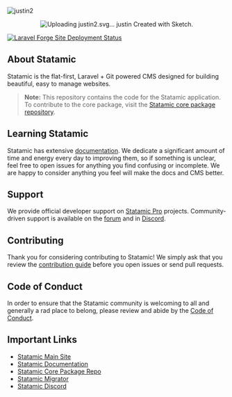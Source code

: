 ![justin2](https://github.com/mijustin/justin4/assets/1250335/4498edbd-9e3c-4f67-adfe-af1b5de9f11f)<p align="center">
![Uploading justin2.svg…<?xml version="1.0" encoding="UTF-8"?>
<svg width="1234px" height="397px" viewBox="0 0 1234 397" version="1.1" xmlns="http://www.w3.org/2000/svg" xmlns:xlink="http://www.w3.org/1999/xlink">
    <!-- Generator: Sketch 62 (91390) - https://sketch.com -->
    <title>justin</title>
    <desc>Created with Sketch.</desc>
    <g id="Page-1" stroke="none" stroke-width="1" fill="none" fill-rule="evenodd">
        <g id="justin" fill="#F2F2F2" fill-rule="nonzero">
            <path d="M83.754703,6.377741 L116.684391,6.377741 L116.801578,124.619928 C116.723453,132.744969 115.180499,140.147239 112.172672,146.82696 C109.164844,153.506681 105.043792,159.268342 99.809391,164.112116 C94.574989,168.95589 88.422707,172.705853 81.352359,175.362116 C74.282011,178.018379 66.684431,179.346491 58.559391,179.346491 C49.965598,179.346491 42.153176,178.252752 35.121891,176.065241 C28.0906054,173.87773 22.0555095,170.616044 17.0164218,166.280085 C11.9773341,161.944126 8.0515922,156.494961 5.2390781,149.932428 C2.426564,143.369896 0.981266,135.67466 0.9031406,126.846491 L33.9500156,126.846491 C34.028141,135.987162 36.059371,142.608189 40.043766,146.709772 C44.028161,150.811355 50.199974,152.862116 58.559391,152.862116 C62.309409,152.862116 65.746875,152.139467 68.871891,150.694147 C71.996906,149.248827 74.65313,147.276191 76.840641,144.776178 C79.028152,142.276166 80.727353,139.287915 81.938297,135.811335 C83.14924,132.334755 83.754703,128.604323 83.754703,124.619928 L83.754703,6.377741 Z M229.301578,159.190241 C225.004682,165.518398 219.828952,170.479285 213.774234,174.073053 C207.719517,177.666821 201.098489,179.463678 193.910953,179.463678 C187.34842,179.463678 181.332855,178.448064 175.864078,176.416803 C170.395301,174.385543 165.707848,171.162919 161.801578,166.748835 C157.895309,162.33475 154.867995,156.709806 152.719547,149.873835 C150.571099,143.037863 149.496891,134.815289 149.496891,125.205866 L149.496891,50.205866 L182.075016,50.205866 L182.075016,125.440241 C182.075016,130.596517 182.446106,134.932411 183.188297,138.448053 C183.930488,141.963696 185.121882,144.795699 186.762516,146.944147 C188.403149,149.092595 190.551565,150.635549 193.207828,151.573053 C195.864091,152.510558 199.106246,152.979303 202.934391,152.979303 C209.418798,152.979303 214.692183,151.748847 218.754703,149.287897 C222.817223,146.826947 225.90313,143.448075 228.012516,139.151178 L228.012516,50.205866 L260.707828,50.205866 L260.707828,177.002741 L231.176578,177.002741 L229.301578,159.190241 Z M374.262516,142.198053 C374.262516,140.244919 373.813301,138.526186 372.914859,137.041803 C372.016417,135.557421 370.414871,134.170716 368.110172,132.881647 C365.805473,131.592578 362.739097,130.401184 358.910953,129.307428 C355.082809,128.213673 350.239107,127.119934 344.379703,126.026178 C336.957791,124.541796 330.180515,122.686346 324.047672,120.459772 C317.914829,118.233199 312.660975,115.537913 308.285953,112.373835 C303.910931,109.209756 300.492997,105.557449 298.032047,101.416803 C295.571097,97.276158 294.340641,92.51058 294.340641,87.119928 C294.340641,81.885527 295.590628,76.885577 298.090641,72.119928 C300.590653,67.35428 304.184367,63.174634 308.871891,59.580866 C313.559414,55.987098 319.262482,53.135564 325.981266,51.026178 C332.700049,48.916793 340.278098,47.862116 348.715641,47.862116 C357.54381,47.862116 365.473418,48.897262 372.504703,50.967585 C379.535988,53.037908 385.49296,55.889442 390.375797,59.522272 C395.258634,63.155103 398.989065,67.471466 401.567203,72.471491 C404.145341,77.471516 405.434391,82.901149 405.434391,88.760553 L372.856266,88.760553 C372.856266,83.838654 370.864098,79.717601 366.879703,76.397272 C362.895308,73.076943 356.840681,71.416803 348.715641,71.416803 C341.137478,71.416803 335.414879,72.783977 331.547672,75.518366 C327.680465,78.252755 325.746891,81.612096 325.746891,85.596491 C325.746891,87.4715 326.137512,89.209764 326.918766,90.811335 C327.700019,92.412905 329.086724,93.858203 331.078922,95.147272 C333.071119,96.436341 335.785936,97.608204 339.223453,98.662897 C342.66097,99.71759 347.035927,100.63555 352.348453,101.416803 C360.004741,102.66681 367.114045,104.268356 373.676578,106.221491 C380.239111,108.174626 385.903117,110.694132 390.668766,113.780085 C395.434414,116.866038 399.164846,120.616 401.860172,125.030085 C404.555498,129.444169 405.903141,134.698023 405.903141,140.791803 C405.903141,146.416832 404.555498,151.592561 401.860172,156.319147 C399.164846,161.045733 395.336759,165.127724 390.375797,168.565241 C385.414835,172.002758 379.418801,174.678513 372.387516,176.592585 C365.35623,178.506657 357.504746,179.463678 348.832828,179.463678 C339.30153,179.463678 330.883646,178.213691 323.578922,175.713678 C316.274198,173.213666 310.160978,169.95198 305.239078,165.928522 C300.317178,161.905065 296.586747,157.334798 294.047672,152.217585 C291.508597,147.100372 290.239078,141.963704 290.239078,136.807428 L321.293766,136.807428 C321.528142,140.244946 322.465632,143.194135 324.106266,145.655085 C325.746899,148.116034 327.856253,150.108202 330.434391,151.631647 C333.012528,153.155092 335.961718,154.268362 339.282047,154.971491 C342.602376,155.674619 346.020311,156.026178 349.535953,156.026178 C357.582868,156.026178 363.715619,154.737129 367.934391,152.158991 C372.153162,149.580853 374.262516,146.260574 374.262516,142.198053 Z M496.254703,19.151178 L496.254703,50.205866 L543.598453,50.205866 L543.598453,74.229303 L496.254703,74.229303 L496.254703,128.721491 C496.254703,133.330889 496.782042,137.178507 497.836734,140.26446 C498.891427,143.350413 500.395318,145.811326 502.348453,147.647272 C504.301588,149.483219 506.664845,150.7918 509.438297,151.573053 C512.211748,152.354307 515.317186,152.744928 518.754703,152.744928 C521.254716,152.744928 523.813284,152.627742 526.430484,152.393366 C529.047685,152.15899 531.54766,151.866024 533.930484,151.51446 C536.313309,151.162895 538.539849,150.791805 540.610172,150.401178 C542.680495,150.010551 544.457821,149.61993 545.942203,149.229303 L549.106266,171.612116 C546.840629,172.940248 544.184406,174.09258 541.137516,175.069147 C538.090625,176.045715 534.84847,176.846488 531.410953,177.471491 C527.973436,178.096494 524.399253,178.58477 520.688297,178.936335 C516.977341,179.287899 513.325034,179.463678 509.731266,179.463678 C502.778106,179.463678 496.469575,178.545719 490.805484,176.709772 C485.141394,174.873826 480.297692,172.022292 476.274234,168.155085 C472.250777,164.287878 469.145339,159.366052 466.957828,153.38946 C464.770317,147.412867 463.676578,140.24497 463.676578,131.885553 L463.676578,74.229303 L434.731266,74.229303 L434.731266,50.205866 L463.676578,50.205866 L463.676578,19.151178 L496.254703,19.151178 Z M589.184391,50.205866 L658.207828,50.205866 L658.207828,150.518366 L692.543766,150.518366 L692.543766,177.002741 L589.184391,177.002741 L589.184391,150.518366 L625.278141,150.518366 L625.278141,76.807428 L589.184391,76.807428 L589.184391,50.205866 Z M622.934391,17.744928 C622.934391,15.244916 623.383605,12.92072 624.282047,10.772272 C625.180489,8.623824 626.450007,6.787905 628.090641,5.26446 C629.731274,3.741015 631.70391,2.54962 634.008609,1.690241 C636.313308,0.830862 638.871877,0.401178 641.684391,0.401178 C647.465669,0.401178 652.055467,2.022256 655.453922,5.26446 C658.852376,8.506663 660.551578,12.666778 660.551578,17.744928 C660.551578,22.823079 658.852376,26.983193 655.453922,30.225397 C652.055467,33.467601 647.465669,35.088678 641.684391,35.088678 C638.871877,35.088678 636.313308,34.658995 634.008609,33.799616 C631.70391,32.940237 629.731274,31.748842 628.090641,30.225397 C626.450007,28.701952 625.180489,26.866033 624.282047,24.717585 C623.383605,22.569136 622.934391,20.244941 622.934391,17.744928 Z M754.067203,50.205866 L756.059391,67.783991 C760.590663,61.455834 766.098421,56.55354 772.582828,53.07696 C779.067236,49.60038 786.254664,47.862116 794.145328,47.862116 C800.55161,47.862116 806.410927,48.799607 811.723453,50.674616 C817.03598,52.549625 821.625778,55.537877 825.492984,59.63946 C829.360191,63.741043 832.367974,69.014427 834.516422,75.459772 C836.66487,81.905117 837.739078,89.73707 837.739078,98.955866 L837.739078,177.002741 L805.160953,177.002741 L805.160953,99.424616 C805.160953,94.424591 804.594553,90.303538 803.461734,87.061335 C802.328916,83.819131 800.707839,81.260563 798.598453,79.385553 C796.489068,77.510544 793.95003,76.201963 790.981266,75.459772 C788.012501,74.717581 784.653159,74.346491 780.903141,74.346491 C775.356238,74.346491 770.629723,75.459761 766.723453,77.686335 C762.817184,79.912908 759.653153,82.979284 757.231266,86.885553 L757.231266,177.002741 L724.535953,177.002741 L724.535953,50.205866 L754.067203,50.205866 Z M335.754703,223.377741 L368.684391,223.377741 L368.801578,341.619928 C368.723453,349.744969 367.180499,357.147239 364.172672,363.82696 C361.164844,370.506681 357.043792,376.268342 351.809391,381.112116 C346.574989,385.95589 340.422707,389.705853 333.352359,392.362116 C326.282011,395.018379 318.684431,396.346491 310.559391,396.346491 C301.965598,396.346491 294.153176,395.252752 287.121891,393.065241 C280.090605,390.87773 274.05551,387.616044 269.016422,383.280085 C263.977334,378.944126 260.051592,373.494961 257.239078,366.932428 C254.426564,360.369896 252.981266,352.67466 252.903141,343.846491 L285.950016,343.846491 C286.028141,352.987162 288.059371,359.608189 292.043766,363.709772 C296.028161,367.811355 302.199974,369.862116 310.559391,369.862116 C314.309409,369.862116 317.746875,369.139467 320.871891,367.694147 C323.996906,366.248827 326.65313,364.276191 328.840641,361.776178 C331.028152,359.276166 332.727353,356.287915 333.938297,352.811335 C335.14924,349.334755 335.754703,345.604323 335.754703,341.619928 L335.754703,223.377741 Z M479.660953,394.002741 C478.879699,392.440233 478.215643,390.643376 477.668766,388.612116 C477.121888,386.580856 476.653143,384.43244 476.262516,382.166803 C474.465632,384.119938 472.39534,385.955857 470.051578,387.674616 C467.707816,389.393375 465.110186,390.897266 462.258609,392.186335 C459.407033,393.475404 456.262533,394.491018 452.825016,395.23321 C449.387498,395.975401 445.676598,396.346491 441.692203,396.346491 C435.207796,396.346491 429.250824,395.409 423.821109,393.533991 C418.391395,391.658982 413.723473,389.04182 409.817203,385.682428 C405.910934,382.323037 402.864089,378.31917 400.676578,373.67071 C398.489067,369.022249 397.395328,363.963706 397.395328,358.494928 C397.395328,345.135487 402.375747,334.803559 412.336734,327.498835 C422.297722,320.194111 437.160854,316.541803 456.926578,316.541803 L475.090641,316.541803 L475.090641,309.041803 C475.090641,302.948023 473.098473,298.123852 469.114078,294.569147 C465.129683,291.014442 459.387553,289.237116 451.887516,289.237116 C445.246857,289.237116 440.403156,290.662883 437.356266,293.51446 C434.309375,296.366036 432.785953,300.174592 432.785953,304.940241 L400.207828,304.940241 C400.207828,299.549589 401.399222,294.432453 403.782047,289.588678 C406.164871,284.744904 409.641399,280.487134 414.211734,276.815241 C418.78207,273.143348 424.367951,270.23322 430.969547,268.084772 C437.571142,265.936324 445.129661,264.862116 453.645328,264.862116 C461.301616,264.862116 468.430451,265.799607 475.032047,267.674616 C481.633642,269.549625 487.356241,272.323035 492.200016,275.994928 C497.04379,279.666822 500.832814,284.295682 503.567203,289.881647 C506.301592,295.467613 507.668766,301.932392 507.668766,309.276178 L507.668766,363.651178 C507.668766,370.448087 508.098449,376.073031 508.957828,380.526178 C509.817207,384.979326 511.067195,388.807412 512.707828,392.010553 L512.707828,394.002741 L479.660953,394.002741 Z M448.606266,371.151178 C451.887532,371.151178 454.934377,370.760557 457.746891,369.979303 C460.559405,369.19805 463.098442,368.182435 465.364078,366.932428 C467.629714,365.682422 469.58282,364.256655 471.223453,362.655085 C472.864086,361.053514 474.153136,359.432437 475.090641,357.791803 L475.090641,335.994928 L458.450016,335.994928 C453.371865,335.994928 449.035971,336.483205 445.442203,337.459772 C441.848435,338.43634 438.918777,339.803513 436.653141,341.561335 C434.387504,343.319156 432.707834,345.42851 431.614078,347.88946 C430.520323,350.350409 429.973453,353.026164 429.973453,355.916803 C429.973453,360.291825 431.516406,363.924601 434.602359,366.815241 C437.688312,369.70588 442.356234,371.151178 448.606266,371.151178 Z M600.598453,370.330866 C603.801594,370.330866 606.848439,369.862116 609.739078,368.924616 C612.629718,367.987111 615.168755,366.659 617.356266,364.940241 C619.543777,363.221482 621.242978,361.151191 622.453922,358.729303 C623.664865,356.307416 624.192204,353.612131 624.035953,350.643366 L654.739078,350.643366 C654.895329,357.205899 653.547686,363.299588 650.696109,368.924616 C647.844533,374.549644 643.957853,379.393346 639.035953,383.455866 C634.114053,387.518386 628.391454,390.701948 621.867984,393.006647 C615.344514,395.311346 608.450052,396.463678 601.184391,396.463678 C591.340591,396.463678 582.707865,394.803539 575.285953,391.48321 C567.864041,388.162881 561.672697,383.612145 556.711734,377.830866 C551.750772,372.049587 548.00081,365.272311 545.461734,357.498835 C542.922659,349.725358 541.653141,341.385598 541.653141,332.479303 L541.653141,328.963678 C541.653141,320.057384 542.903128,311.717624 545.403141,303.944147 C547.903153,296.170671 551.653116,289.393395 556.653141,283.612116 C561.653166,277.830837 567.84451,273.26057 575.227359,269.901178 C582.610209,266.541787 591.184342,264.862116 600.950016,264.862116 C608.762555,264.862116 615.989045,266.033979 622.629703,268.377741 C629.270361,270.721503 634.99296,274.022251 639.797672,278.280085 C644.602383,282.537918 648.332815,287.694117 650.989078,293.748835 C653.645341,299.803552 654.895329,306.580828 654.739078,314.080866 L624.035953,314.080866 C624.192204,310.95585 623.723459,307.98713 622.629703,305.174616 C621.535948,302.362102 619.934401,299.940251 617.825016,297.908991 C615.71563,295.877731 613.176593,294.256653 610.207828,293.04571 C607.239063,291.834766 603.996908,291.229303 600.481266,291.229303 C595.32499,291.229303 591.06722,292.28398 587.707828,294.393366 C584.348436,296.502751 581.672682,299.315223 579.680484,302.830866 C577.688287,306.346509 576.282051,310.369906 575.461734,314.901178 C574.641418,319.432451 574.231266,324.119904 574.231266,328.963678 L574.231266,332.479303 C574.231266,337.401203 574.621887,342.147249 575.403141,346.717585 C576.184394,351.28792 577.571099,355.311317 579.563297,358.787897 C581.555494,362.264477 584.25078,365.057418 587.649234,367.166803 C591.047689,369.276189 595.364052,370.330866 600.598453,370.330866 Z M736.184391,341.619928 L721.418766,355.330866 L721.418766,394.002741 L688.840641,394.002741 L688.840641,214.002741 L721.418766,214.002741 L721.418766,316.893366 L731.262516,305.643366 L766.301578,267.205866 L805.442203,267.205866 L757.629703,320.057428 L812.121891,394.002741 L772.160953,394.002741 L736.184391,341.619928 Z M914.309391,359.198053 C914.309391,357.244919 913.860176,355.526186 912.961734,354.041803 C912.063292,352.557421 910.461746,351.170716 908.157047,349.881647 C905.852348,348.592578 902.785972,347.401184 898.957828,346.307428 C895.129684,345.213673 890.285982,344.119934 884.426578,343.026178 C877.004666,341.541796 870.22739,339.686346 864.094547,337.459772 C857.961704,335.233199 852.70785,332.537913 848.332828,329.373835 C843.957806,326.209756 840.539872,322.557449 838.078922,318.416803 C835.617972,314.276158 834.387516,309.51058 834.387516,304.119928 C834.387516,298.885527 835.637503,293.885577 838.137516,289.119928 C840.637528,284.35428 844.231242,280.174634 848.918766,276.580866 C853.606289,272.987098 859.309357,270.135564 866.028141,268.026178 C872.746924,265.916793 880.324973,264.862116 888.762516,264.862116 C897.590685,264.862116 905.520293,265.897262 912.551578,267.967585 C919.582863,270.037908 925.539835,272.889442 930.422672,276.522272 C935.30551,280.155103 939.03594,284.471466 941.61408,289.471491 C944.19222,294.471516 945.48127,299.901149 945.48127,305.760553 L912.903141,305.760553 C912.903141,300.838654 910.910973,296.717601 906.926578,293.397272 C902.942183,290.076943 896.887556,288.416803 888.762516,288.416803 C881.184353,288.416803 875.461754,289.783977 871.594547,292.518366 C867.72734,295.252755 865.793766,298.612096 865.793766,302.596491 C865.793766,304.4715 866.184387,306.209764 866.965641,307.811335 C867.746894,309.412905 869.133599,310.858203 871.125797,312.147272 C873.117994,313.436341 875.832811,314.608204 879.270328,315.662897 C882.707845,316.71759 887.082802,317.63555 892.395328,318.416803 C900.051616,319.66681 907.16092,321.268356 913.723453,323.221491 C920.285986,325.174626 925.949992,327.694132 930.715641,330.780085 C935.48129,333.866038 939.21172,337.616 941.90705,342.030085 C944.60237,346.444169 945.95002,351.698023 945.95002,357.791803 C945.95002,363.416832 944.60237,368.592561 941.90705,373.319147 C939.21172,378.045733 935.38363,382.127724 930.422672,385.565241 C925.46171,389.002758 919.465676,391.678513 912.434391,393.592585 C905.403105,395.506657 897.551621,396.463678 888.879703,396.463678 C879.348405,396.463678 870.930521,395.213691 863.625797,392.713678 C856.321073,390.213666 850.207853,386.95198 845.285953,382.928522 C840.364053,378.905065 836.633622,374.334798 834.094547,369.217585 C831.555472,364.100372 830.285953,358.963704 830.285953,353.807428 L861.340641,353.807428 C861.575017,357.244946 862.512507,360.194135 864.153141,362.655085 C865.793774,365.116034 867.903128,367.108202 870.481266,368.631647 C873.059403,370.155092 876.008593,371.268362 879.328922,371.971491 C882.649251,372.674619 886.067186,373.026178 889.582828,373.026178 C897.629743,373.026178 903.762494,371.737129 907.981266,369.158991 C912.200037,366.580853 914.309391,363.260574 914.309391,359.198053 Z M972.08283,329.432428 C972.08283,320.213632 973.41094,311.678561 976.0672,303.82696 C978.72347,295.975358 982.61015,289.15902 987.72736,283.377741 C992.84457,277.596462 999.09451,273.065257 1006.47736,269.783991 C1013.86021,266.502725 1022.31716,264.862116 1031.84845,264.862116 C1041.37975,264.862116 1049.85623,266.502725 1057.27814,269.783991 C1064.70005,273.065257 1070.96952,277.596462 1076.08673,283.377741 C1081.20395,289.15902 1085.09063,295.975358 1087.74689,303.82696 C1090.40315,311.678561 1091.73127,320.213632 1091.73127,329.432428 L1091.73127,331.893366 C1091.73127,341.190287 1090.40315,349.76442 1087.74689,357.616022 C1085.09063,365.467624 1081.22348,372.283962 1076.14533,378.065241 C1071.06718,383.84652 1064.81724,388.358193 1057.39533,391.600397 C1049.97342,394.842601 1041.536,396.463678 1032.08283,396.463678 C1022.55153,396.463678 1014.05552,394.842601 1006.59455,391.600397 C999.13357,388.358193 992.84457,383.84652 987.72736,378.065241 C982.61015,372.283962 978.72347,365.467624 976.0672,357.616022 C973.41094,349.76442 972.08283,341.190287 972.08283,331.893366 L972.08283,329.432428 Z M1004.66095,331.893366 C1004.66095,337.205892 1005.16876,342.186311 1006.18439,346.834772 C1007.20002,351.483233 1008.80157,355.545692 1010.98908,359.022272 C1013.17659,362.498852 1016.00859,365.252731 1019.48517,367.283991 C1022.96175,369.315251 1027.16093,370.330866 1032.08283,370.330866 C1036.84848,370.330866 1040.95,369.315251 1044.38752,367.283991 C1047.82503,365.252731 1050.61797,362.498852 1052.76642,359.022272 C1054.91487,355.545692 1056.49689,351.483233 1057.51252,346.834772 C1058.52815,342.186311 1059.03595,337.205892 1059.03595,331.893366 L1059.03595,329.432428 C1059.03595,324.276153 1058.52815,319.393389 1057.51252,314.783991 C1056.49689,310.174593 1054.91487,306.112134 1052.76642,302.596491 C1050.61797,299.080848 1047.82503,296.307439 1044.38752,294.276178 C1040.95,292.244918 1036.77035,291.229303 1031.84845,291.229303 C1027.00468,291.229303 1022.8641,292.244918 1019.42658,294.276178 C1015.98906,296.307439 1013.17659,299.080848 1010.98908,302.596491 C1008.80157,306.112134 1007.20002,310.174593 1006.18439,314.783991 C1005.16876,319.393389 1004.66095,324.276153 1004.66095,329.432428 L1004.66095,331.893366 Z M1150.09064,267.205866 L1152.08283,284.783991 C1156.6141,278.455834 1162.12186,273.55354 1168.60627,270.07696 C1175.09067,266.60038 1182.2781,264.862116 1190.16877,264.862116 C1196.57505,264.862116 1202.43436,265.799607 1207.74689,267.674616 C1213.05942,269.549625 1217.64922,272.537877 1221.51642,276.63946 C1225.38363,280.741043 1228.39141,286.014427 1230.53986,292.459772 C1232.68831,298.905117 1233.76252,306.73707 1233.76252,315.955866 L1233.76252,394.002741 L1201.18439,394.002741 L1201.18439,316.424616 C1201.18439,311.424591 1200.61799,307.303538 1199.48517,304.061335 C1198.35235,300.819131 1196.73128,298.260563 1194.62189,296.385553 C1192.51251,294.510544 1189.97347,293.201963 1187.0047,292.459772 C1184.03594,291.717581 1180.6766,291.346491 1176.92658,291.346491 C1171.37968,291.346491 1166.65316,292.459761 1162.74689,294.686335 C1158.84062,296.912908 1155.67659,299.979284 1153.2547,303.885553 L1153.2547,394.002741 L1120.55939,394.002741 L1120.55939,267.205866 L1150.09064,267.205866 Z" id="Justin-Jackson"></path>
        </g>
    </g>
</svg>]()

</p>

[![Laravel Forge Site Deployment Status](https://img.shields.io/endpoint?url=https%3A%2F%2Fforge.laravel.com%2Fsite-badges%2F2b822bab-a0b9-48f3-aee3-b7bf15b43294%3Fdate%3D1&style=plastic)](https://forge.laravel.com/servers/723395/sites/2121925)

## About Statamic

Statamic is the flat-first, Laravel + Git powered CMS designed for building beautiful, easy to manage websites.

> **Note:** This repository contains the code for the Statamic application. To contribute to the core package, visit the [Statamic core package repository][cms-repo].


## Learning Statamic

Statamic has extensive [documentation][docs]. We dedicate a significant amount of time and energy every day to improving them, so if something is unclear, feel free to open issues for anything you find confusing or incomplete. We are happy to consider anything you feel will make the docs and CMS better.

## Support

We provide official developer support on [Statamic Pro](https://statamic.com/pricing) projects. Community-driven support is available on the [forum](https://statamic.com/forum) and in [Discord][discord].


## Contributing

Thank you for considering contributing to Statamic! We simply ask that you review the [contribution guide][contribution] before you open issues or send pull requests.


## Code of Conduct

In order to ensure that the Statamic community is welcoming to all and generally a rad place to belong, please review and abide by the [Code of Conduct](https://github.com/statamic/cms/wiki/Code-of-Conduct).


## Important Links

- [Statamic Main Site](https://statamic.com)
- [Statamic Documentation][docs]
- [Statamic Core Package Repo][cms-repo]
- [Statamic Migrator](https://github.com/statamic/migrator)
- [Statamic Discord][discord]

[docs]: https://statamic.dev/
[discord]: https://statamic.com/discord
[contribution]: https://github.com/statamic/cms/blob/master/CONTRIBUTING.md
[cms-repo]: https://github.com/statamic/cms
